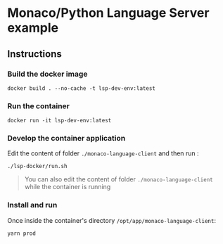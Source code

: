 # Monaco/Python Language Server example

## Instructions

### Build the docker image

```
docker build . --no-cache -t lsp-dev-env:latest
```

### Run the container

```
docker run -it lsp-dev-env:latest
```

### Develop the container application
Edit the content of folder `./monaco-language-client` and then run :

```
./lsp-docker/run.sh
```

>  You can also edit the content of folder `./monaco-language-client` while the container is running

### Install and run
Once inside the container's directory `/opt/app/monaco-language-client`:

```
yarn prod
```
